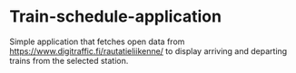 # Train-schedule-application
Simple application that fetches open data from https://www.digitraffic.fi/rautatieliikenne/ to display arriving and departing trains from the selected station.
